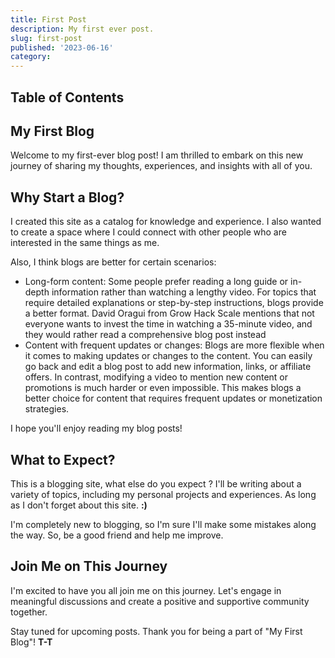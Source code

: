 ```yaml
---
title: First Post
description: My first ever post.
slug: first-post
published: '2023-06-16'
category:
---
```


## Table of Contents

## My First Blog

Welcome to my first-ever blog post! I am thrilled to embark on this new journey of sharing my thoughts, experiences, and insights with all of you.

## Why Start a Blog?

I created this site as a catalog for knowledge and experience. I also wanted to create a space where I could connect with other people who are interested in the same things as me.

Also, I think blogs are better for certain scenarios:
- Long-form content: Some people prefer reading a long guide or in-depth information rather than watching a lengthy video. For topics that require detailed explanations or step-by-step instructions, blogs provide a better format. David Oragui from Grow Hack Scale mentions that not everyone wants to invest the time in watching a 35-minute video, and they would rather read a comprehensive blog post instead
- Content with frequent updates or changes: Blogs are more flexible when it comes to making updates or changes to the content. You can easily go back and edit a blog post to add new information, links, or affiliate offers. In contrast, modifying a video to mention new content or promotions is much harder or even impossible. This makes blogs a better choice for content that requires frequent updates or monetization strategies.

I hope you'll enjoy reading my blog posts!

## What to Expect?

This is a blogging site, what else do you expect ?
I'll be writing about a variety of topics, including my personal projects and experiences. As long as I don't forget about this site. **:)**

I'm completely new to blogging, so I'm sure I'll make some mistakes along the way. So, be a good friend and help me improve.

## Join Me on This Journey

I'm excited to have you all join me on this journey. Let's engage in meaningful discussions and create a positive and supportive community together.

Stay tuned for upcoming posts.
Thank you for being a part of "My First Blog"! **T-T**
